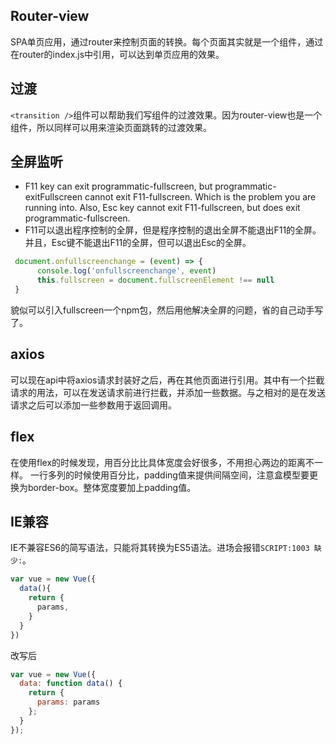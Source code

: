 ## Router-view

SPA单页应用，通过router来控制页面的转换。每个页面其实就是一个组件，通过在router的index.js中引用，可以达到单页应用的效果。

## 过渡

`<transition />`组件可以帮助我们写组件的过渡效果。因为router-view也是一个组件，所以同样可以用来渲染页面跳转的过渡效果。

## 全屏监听

- F11 key can exit programmatic-fullscreen, but programmatic-exitFullscreen cannot exit F11-fullscreen. Which is the problem you are running into. Also, Esc key cannot exit F11-fullscreen, but does exit programmatic-fullscreen.
- F11可以退出程序控制的全屏，但是程序控制的退出全屏不能退出F11的全屏。并且，Esc键不能退出F11的全屏，但可以退出Esc的全屏。

``` js
 document.onfullscreenchange = (event) => {
      console.log('onfullscreenchange', event)
      this.fullscreen = document.fullscreenElement !== null
 }
```

貌似可以引入fullscreen一个npm包，然后用他解决全屏的问题，省的自己动手写了。

## axios
可以现在api中将axios请求封装好之后，再在其他页面进行引用。其中有一个拦截请求的用法，可以在发送请求前进行拦截，并添加一些数据。与之相对的是在发送请求之后可以添加一些参数用于返回调用。

## flex
在使用flex的时候发现，用百分比比具体宽度会好很多，不用担心两边的距离不一样。
一行多列的时候使用百分比，padding值来提供间隔空间，注意盒模型要更换为border-box。整体宽度要加上padding值。

## IE兼容
IE不兼容ES6的简写语法，只能将其转换为ES5语法。进场会报错`SCRIPT:1003 缺少:`。
``` js
var vue = new Vue({
  data(){
    return {
      params,
    }
  }
})
```

改写后
``` js
var vue = new Vue({
  data: function data() {
    return {
      params: params
    };
  }
});
```
